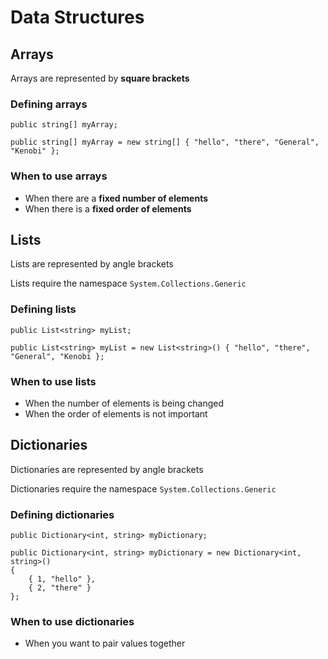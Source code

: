 # Data Structures

## Arrays

Arrays are represented by **square brackets**

### Defining arrays

```
public string[] myArray;

public string[] myArray = new string[] { "hello", "there", "General", "Kenobi" };
```

### When to use arrays
* When there are a **fixed number of elements**
* When there is a **fixed order of elements**

## Lists

Lists are represented by angle brackets

Lists require the namespace `System.Collections.Generic`

### Defining lists

```
public List<string> myList;

public List<string> myList = new List<string>() { "hello", "there", "General", "Kenobi };
```

### When to use lists
* When the number of elements is being changed
* When the order of elements is not important

## Dictionaries

Dictionaries are represented by angle brackets

Dictionaries require the namespace `System.Collections.Generic`

### Defining dictionaries

```
public Dictionary<int, string> myDictionary;

public Dictionary<int, string> myDictionary = new Dictionary<int, string>()
{
	{ 1, "hello" },
	{ 2, "there" }
};
```

### When to use dictionaries
* When you want to pair values together
